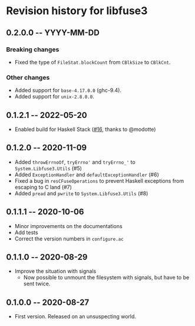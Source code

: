 # Revision history for libfuse3

## 0.2.0.0 -- YYYY-MM-DD

### Breaking changes

* Fixed the type of `FileStat.blockCount` from `CBlkSize` to `CBlkCnt`.

### Other changes

* Added support for `base-4.17.0.0` (ghc-9.4).
* Added support for `unix-2.8.0.0`.

## 0.1.2.1 -- 2022-05-20

* Enabled build for Haskell Stack ([#16](https://github.com/matil019/haskell-libfuse3/pull/16), thanks to @modotte)

## 0.1.2.0 -- 2020-11-09

* Added `throwErrnoOf`, `tryErrno'` and `tryErrno_'` to `System.Libfuse3.Utils` (#5)
* Added `ExceptionHandler` and `defaultExceptionHandler` (#6)
* Fixed a bug in `resCFuseOperations` to prevent Haskell exceptions from escaping to C land (#7)
* Added `pread` and `pwrite` to `System.Libfuse3.Utils` (#8)

## 0.1.1.1 -- 2020-10-06

* Minor improvements on the documentations
* Add tests
* Correct the version numbers in `configure.ac`

## 0.1.1.0 -- 2020-08-29

* Improve the situation with signals
  * Now possible to unmount the filesystem with signals, but have to be sent twice.

## 0.1.0.0 -- 2020-08-27

* First version. Released on an unsuspecting world.
